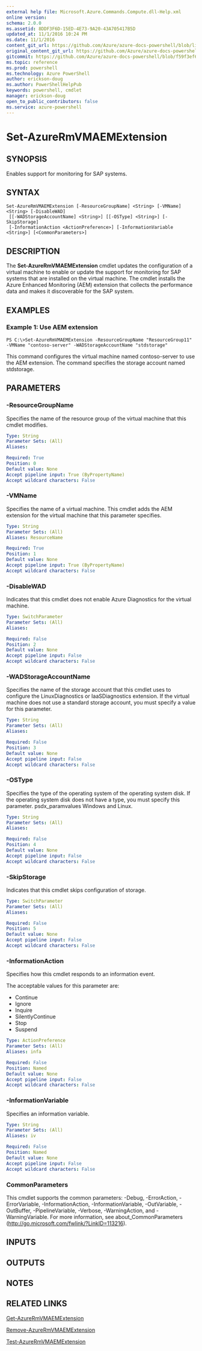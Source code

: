 ```yaml
---
external help file: Microsoft.Azure.Commands.Compute.dll-Help.xml
online version: 
schema: 2.0.0
ms.assetid: 8DDF3F6D-15ED-4E73-9A20-43A705417B5D
updated_at: 11/1/2016 10:24 PM
ms.date: 11/1/2016
content_git_url: https://github.com/Azure/azure-docs-powershell/blob/live/azureps-cmdlets-docs/ResourceManager/AzureRM.Compute/v1.3.4/Set-AzureRmVMAEMExtension.md
original_content_git_url: https://github.com/Azure/azure-docs-powershell/blob/live/azureps-cmdlets-docs/ResourceManager/AzureRM.Compute/v1.3.4/Set-AzureRmVMAEMExtension.md
gitcommit: https://github.com/Azure/azure-docs-powershell/blob/f59f3ef60bc592383812213e69fd77ba950759ed/azureps-cmdlets-docs/ResourceManager/AzureRM.Compute/v1.3.4/Set-AzureRmVMAEMExtension.md
ms.topic: reference
ms.prod: powershell
ms.technology: Azure PowerShell
author: erickson-doug
ms.author: PowerShellHelpPub
keywords: powershell, cmdlet
manager: erickson-doug
open_to_public_contributors: false
ms.service: azure-powershell
---
```


# Set-AzureRmVMAEMExtension

## SYNOPSIS
Enables support for monitoring for SAP systems.

## SYNTAX

```
Set-AzureRmVMAEMExtension [-ResourceGroupName] <String> [-VMName] <String> [-DisableWAD]
 [[-WADStorageAccountName] <String>] [[-OSType] <String>] [-SkipStorage]
 [-InformationAction <ActionPreference>] [-InformationVariable <String>] [<CommonParameters>]
```

## DESCRIPTION
The **Set-AzureRmVMAEMExtension** cmdlet updates the configuration of a virtual machine to enable or update the support for monitoring for SAP systems that are installed on the virtual machine.
The cmdlet installs the Azure Enhanced Monitoring (AEM) extension that collects the performance data and makes it discoverable for the SAP system.

## EXAMPLES

### Example 1: Use AEM extension
```
PS C:\>Set-AzureRmVMAEMExtension -ResourceGroupName "ResourceGroup11" -VMName "contoso-server" -WADStorageAccountName "stdstorage"
```

This command configures the virtual machine named contoso-server to use the AEM extension.
The command specifies the storage account named stdstorage.

## PARAMETERS

### -ResourceGroupName
Specifies the name of the resource group of the virtual machine that this cmdlet modifies.

```yaml
Type: String
Parameter Sets: (All)
Aliases: 

Required: True
Position: 0
Default value: None
Accept pipeline input: True (ByPropertyName)
Accept wildcard characters: False
```

### -VMName
Specifies the name of a virtual machine.
This cmdlet adds the AEM extension for the virtual machine that this parameter specifies.

```yaml
Type: String
Parameter Sets: (All)
Aliases: ResourceName

Required: True
Position: 1
Default value: None
Accept pipeline input: True (ByPropertyName)
Accept wildcard characters: False
```

### -DisableWAD
Indicates that this cmdlet does not enable Azure Diagnostics for the virtual machine.

```yaml
Type: SwitchParameter
Parameter Sets: (All)
Aliases: 

Required: False
Position: 2
Default value: None
Accept pipeline input: False
Accept wildcard characters: False
```

### -WADStorageAccountName
Specifies the name of the storage account that this cmdlet uses to configure the LinuxDiagnostics or IaaSDiagnostics extension.
If the virtual machine does not use a standard storage account, you must specify a value for this parameter.

```yaml
Type: String
Parameter Sets: (All)
Aliases: 

Required: False
Position: 3
Default value: None
Accept pipeline input: False
Accept wildcard characters: False
```

### -OSType
Specifies the type of the operating system of the operating system disk.
If the operating system disk does not have a type, you must specify this parameter.
psdx_paramvalues Windows and Linux.

```yaml
Type: String
Parameter Sets: (All)
Aliases: 

Required: False
Position: 4
Default value: None
Accept pipeline input: False
Accept wildcard characters: False
```

### -SkipStorage
Indicates that this cmdlet skips configuration of storage.

```yaml
Type: SwitchParameter
Parameter Sets: (All)
Aliases: 

Required: False
Position: 5
Default value: None
Accept pipeline input: False
Accept wildcard characters: False
```

### -InformationAction
Specifies how this cmdlet responds to an information event.

The acceptable values for this parameter are:

- Continue
- Ignore
- Inquire
- SilentlyContinue
- Stop
- Suspend

```yaml
Type: ActionPreference
Parameter Sets: (All)
Aliases: infa

Required: False
Position: Named
Default value: None
Accept pipeline input: False
Accept wildcard characters: False
```

### -InformationVariable
Specifies an information variable.

```yaml
Type: String
Parameter Sets: (All)
Aliases: iv

Required: False
Position: Named
Default value: None
Accept pipeline input: False
Accept wildcard characters: False
```

### CommonParameters
This cmdlet supports the common parameters: -Debug, -ErrorAction, -ErrorVariable, -InformationAction, -InformationVariable, -OutVariable, -OutBuffer, -PipelineVariable, -Verbose, -WarningAction, and -WarningVariable. For more information, see about_CommonParameters (http://go.microsoft.com/fwlink/?LinkID=113216).

## INPUTS

## OUTPUTS

## NOTES

## RELATED LINKS

[Get-AzureRmVMAEMExtension](xref:ResourceManager/AzureRM.Compute/v1.3.4/Get-AzureRmVMAEMExtension.md)

[Remove-AzureRmVMAEMExtension](xref:ResourceManager/AzureRM.Compute/v1.3.4/Remove-AzureRmVMAEMExtension.md)

[Test-AzureRmVMAEMExtension](xref:ResourceManager/AzureRM.Compute/v1.3.4/Test-AzureRmVMAEMExtension.md)


